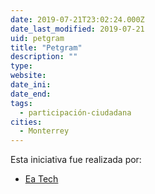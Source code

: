```yaml
---
date: 2019-07-21T23:02:24.000Z
date_last_modified: 2019-07-21
uid: petgram
title: "Petgram"
description: ""
type: 
website: 
date_ini: 
date_end: 
tags:
  - participación-ciudadana
cities: 
  - Monterrey
---
```


Esta iniciativa fue realizada por:

- [Ea Tech](/i/ea-tech.html)
